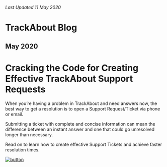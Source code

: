 *Last Updated 11 May 2020*

# TrackAbout Blog 
## May 2020

# Cracking the Code for Creating Effective TrackAbout Support Requests

When you’re having a problem in TrackAbout and need answers now, the best way to get a resolution is to open a Support Request/Ticket via phone or email. 

Submitting a ticket with complete and concise information can mean the difference between an instant answer and one that could go unresolved longer than necessary.  

Read on to learn how to create effective Support Tickets and achieve faster resolution times.

[![button](https://cdn2.hubspot.net/hubfs/5113190/TrackAbout%20Blog%20Icon.png)](https://corp.trackabout.com/blog/support-tickets-how-to)




